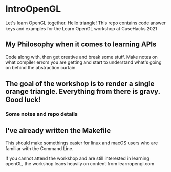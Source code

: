# IntroOpenGL
Let's learn OpenGL together. Hello triangle!
This repo contains code answer keys and examples for the Learn OpenGL workshop at CuseHacks 2021

## My Philosophy when it comes to learning APIs 
Code along with, then get creative and break some stuff. Make notes on what compiler errors you are getting and start to understand what's going on behind the abstraction curtain.

## The goal of the workshop is to render a single orange triangle. Everything from there is gravy. Good luck!

### Some notes and repo details

## I've already written the Makefile 
This should make somethings easier for linux and macOS users who are familiar with the Command Line.

If you cannot attend the workshop and are still interested in learning openGL, the workshop
leans heavily on content from learnopengl.com



